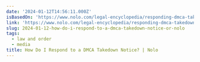 ```yaml
---
date: '2024-01-12T14:56:11.000Z'
isBasedOn: 'https://www.nolo.com/legal-encyclopedia/responding-dmca-takedown-notice.html'
link: 'https://www.nolo.com/legal-encyclopedia/responding-dmca-takedown-notice.html'
slug: 2024-01-12-how-do-i-respond-to-a-dmca-takedown-notice-or-nolo
tags:
  - law and order
  - media
title: How Do I Respond to a DMCA Takedown Notice? | Nolo
---
```



